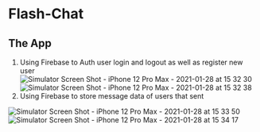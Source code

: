 
# Flash-Chat

## The App

1. Using Firebase to Auth user login and logout as well as register new user
![Simulator Screen Shot - iPhone 12 Pro Max - 2021-01-28 at 15 32 30](https://user-images.githubusercontent.com/31750664/106196517-8250b400-617f-11eb-8e3c-69bc7f95b041.png)
![Simulator Screen Shot - iPhone 12 Pro Max - 2021-01-28 at 15 32 38](https://user-images.githubusercontent.com/31750664/106196685-bcba5100-617f-11eb-903e-bc1e5a9a135d.png)
2. Using Firebase to store message data of users that sent

![Simulator Screen Shot - iPhone 12 Pro Max - 2021-01-28 at 15 33 50](https://user-images.githubusercontent.com/31750664/106196687-be841480-617f-11eb-8d47-17b16d0450b1.png)
![Simulator Screen Shot - iPhone 12 Pro Max - 2021-01-28 at 15 34 17](https://user-images.githubusercontent.com/31750664/106196693-bfb54180-617f-11eb-9b03-fdfac79e9617.png)

